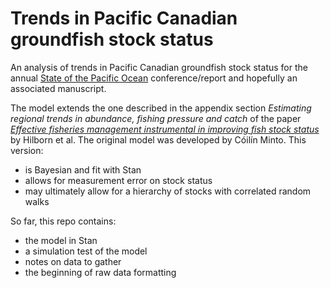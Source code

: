 # Trends in Pacific Canadian groundfish stock status

An analysis of trends in Pacific Canadian groundfish stock status for the annual [State of the Pacific Ocean](https://www.dfo-mpo.gc.ca/oceans/soto-rceo/pacific-pacifque/index-eng.html) conference/report and hopefully an associated manuscript.

The model extends the one described in the appendix section *Estimating regional trends in abundance, fishing pressure and catch* of the paper [*Effective fisheries management instrumental in improving fish stock status*](https://doi.org/10.1073/pnas.1909726116) by Hilborn et al. The original model was developed by Cóilín Minto. This version:
* is Bayesian and fit with Stan
* allows for measurement error on stock status
* may ultimately allow for a hierarchy of stocks with correlated random walks

So far, this repo contains:
* the model in Stan
* a simulation test of the model
* notes on data to gather
* the beginning of raw data formatting

